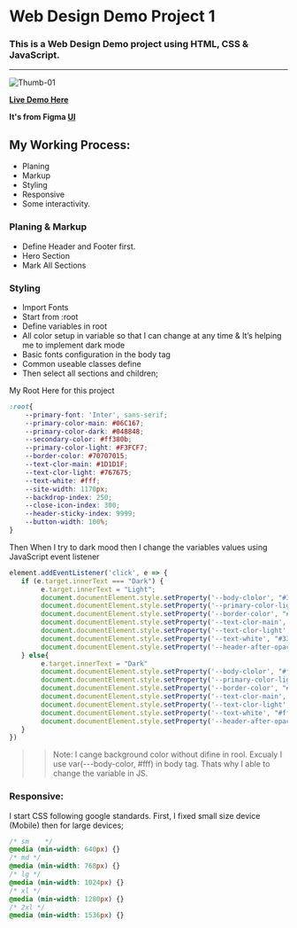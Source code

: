 # Web Design Demo Project 1
### This is a Web Design Demo project using HTML, CSS & JavaScript.
---

![Thumb-01](https://user-images.githubusercontent.com/75246159/151648570-3e0bb63a-f25d-4a06-90d8-b969ab624435.PNG)

**[Live Demo Here](https://modest-poincare-8685c1.netlify.app/)**

**It's from Figma [UI](https://www.figma.com/file/eRttu9aYFD4xqccpPi4w5e/)**

## My Working Process:
- Planing
- Markup
- Styling
- Responsive
- Some interactivity.

### Planing & Markup
- Define Header and Footer first.
- Hero Section
- Mark All Sections

### Styling
- Import Fonts
- Start from :root
- Define variables in root
- All color setup in variable so that I can change at any time & It’s helping me to implement dark mode
- Basic fonts configuration in the body tag
- Common useable classes define
- Then select all sections and children;

My Root Here for this project
``` css
:root{
    --primary-font: 'Inter', sans-serif;
    --primary-color-main: #06C167;
    --primary-color-dark: #048848;
    --secondary-color: #ff380b;
    --primary-color-light: #F3FCF7;
    --border-color: #70707015;
    --text-clor-main: #1D1D1F;
    --text-clor-light: #767675;
    --text-white: #fff;
    --site-width: 1170px;
    --backdrop-index: 250;
    --close-icon-index: 300;
    --header-sticky-index: 9999;
    --button-width: 100%;
}
```
Then When I try to dark mood then I change the variables values using JavaScript event listener
``` js
element.addEventListener('click', e => {
   if (e.target.innerText === "Dark") {
        e.target.innerText = "Light";
        document.documentElement.style.setProperty('--body-clolor', "#333");
        document.documentElement.style.setProperty('--primary-color-light', "#101010");
        document.documentElement.style.setProperty('--border-color', "#fff");
        document.documentElement.style.setProperty('--text-clor-main', "#fff");
        document.documentElement.style.setProperty('--text-clor-light', "#fff");
        document.documentElement.style.setProperty('--text-white', "#333");
        document.documentElement.style.setProperty('--header-after-opacity', "0.4");
   } else{
        e.target.innerText = "Dark"
        document.documentElement.style.setProperty('--body-clolor', "#fff");
        document.documentElement.style.setProperty('--primary-color-light', "#F3FCF7");
        document.documentElement.style.setProperty('--border-color', "#70707015");
        document.documentElement.style.setProperty('--text-clor-main', "#1D1D1F");
        document.documentElement.style.setProperty('--text-clor-light', "#767675");
        document.documentElement.style.setProperty('--text-white', "#fff");
        document.documentElement.style.setProperty('--header-after-opacity', "1");
   }
})
```

>> Note:
>> I cange background color without difine in rool. Excualy I use var(---body-color, #fff) in body tag. Thats why I able to change the variable in JS.

### Responsive:
I start CSS following google standards. First, I fixed small size device (Mobile) then for large devices;

``` css
/* sm	 */
@media (min-width: 640px) {}
/* md */
@media (min-width: 768px) {}
/* lg */
@media (min-width: 1024px) {}
/* xl */
@media (min-width: 1280px) {}
/* 2xl */
@media (min-width: 1536px) {}
```

